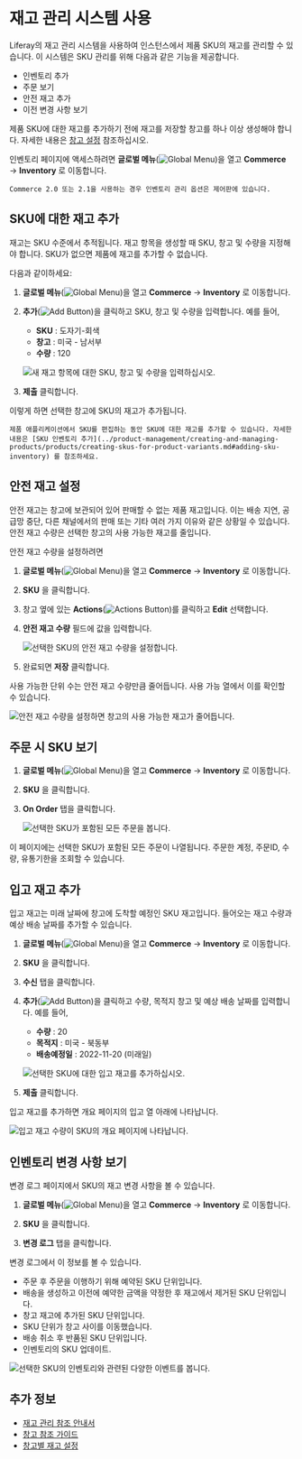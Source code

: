 
# 재고 관리 시스템 사용

Liferay의 재고 관리 시스템을 사용하여 인스턴스에서 제품 SKU의 재고를 관리할 수 있습니다. 이 시스템은 SKU 관리를 위해 다음과 같은 기능을 제공합니다.

* 인벤토리 추가
* 주문 보기
* 안전 재고 추가
* 이전 변경 사항 보기

제품 SKU에 대한 재고를 추가하기 전에 재고를 저장할 창고를 하나 이상 생성해야 합니다. 자세한 내용은 [창고 설정](./setting-up-warehouses.md) 참조하십시오.

인벤토리 페이지에 액세스하려면 **글로벌 메뉴**(![Global Menu](../images/icon-applications-menu.png))을 열고 **Commerce** &rarr; **Inventory** 로 이동합니다.

```{note}
Commerce 2.0 또는 2.1을 사용하는 경우 인벤토리 관리 옵션은 제어판에 있습니다.
```

## SKU에 대한 재고 추가

재고는 SKU 수준에서 추적됩니다. 재고 항목을 생성할 때 SKU, 창고 및 수량을 지정해야 합니다. SKU가 없으면 제품에 재고를 추가할 수 없습니다.

다음과 같이하세요:

1. **글로벌 메뉴**(![Global Menu](../images/icon-applications-menu.png))을 열고 **Commerce** &rarr; **Inventory** 로 이동합니다.

1. **추가**(![Add Button](../images/icon-add.png))을 클릭하고 SKU, 창고 및 수량을 입력합니다. 예를 들어,

   * **SKU** : 도자기-회색
   * **창고** : 미국 - 남서부
   * **수량** : 120

   ![새 재고 항목에 대한 SKU, 창고 및 수량을 입력하십시오.](./using-the-inventory-management-system/images/01.png)

1. **제출** 클릭합니다.

이렇게 하면 선택한 창고에 SKU의 재고가 추가됩니다.

```{tip}
제품 애플리케이션에서 SKU를 편집하는 동안 SKU에 대한 재고를 추가할 수 있습니다. 자세한 내용은 [SKU 인벤토리 추가](../product-management/creating-and-managing-products/products/creating-skus-for-product-variants.md#adding-sku-inventory) 를 참조하세요.
```

## 안전 재고 설정

안전 재고는 창고에 보관되어 있어 판매할 수 없는 제품 재고입니다. 이는 배송 지연, 공급망 중단, 다른 채널에서의 판매 또는 기타 여러 가지 이유와 같은 상황일 수 있습니다. 안전 재고 수량은 선택한 창고의 사용 가능한 재고를 줄입니다.

안전 재고 수량을 설정하려면

1. **글로벌 메뉴**(![Global Menu](../images/icon-applications-menu.png))을 열고 **Commerce** &rarr; **Inventory** 로 이동합니다.

1. **SKU** 을 클릭합니다.

1. 창고 옆에 있는 **Actions**(![Actions Button](../images/icon-actions.png))를 클릭하고 **Edit** 선택합니다.

1. **안전 재고 수량** 필드에 값을 입력합니다.

   ![선택한 SKU의 안전 재고 수량을 설정합니다.](./using-the-inventory-management-system/images/02.png)

1. 완료되면 **저장** 클릭합니다.

사용 가능한 단위 수는 안전 재고 수량만큼 줄어듭니다. 사용 가능 열에서 이를 확인할 수 있습니다.

![안전 재고 수량을 설정하면 창고의 사용 가능한 재고가 줄어듭니다.](./using-the-inventory-management-system/images/03.png)

## 주문 시 SKU 보기

1. **글로벌 메뉴**(![Global Menu](../images/icon-applications-menu.png))을 열고 **Commerce** &rarr; **Inventory** 로 이동합니다.

1. **SKU** 을 클릭합니다.

1. **On Order** 탭을 클릭합니다.

   ![선택한 SKU가 포함된 모든 주문을 봅니다.](./using-the-inventory-management-system/images/04.png)

이 페이지에는 선택한 SKU가 포함된 모든 주문이 나열됩니다. 주문한 계정, 주문ID, 수량, 유통기한을 조회할 수 있습니다.

## 입고 재고 추가

입고 재고는 미래 날짜에 창고에 도착할 예정인 SKU 재고입니다. 들어오는 재고 수량과 예상 배송 날짜를 추가할 수 있습니다.

1. **글로벌 메뉴**(![Global Menu](../images/icon-applications-menu.png))을 열고 **Commerce** &rarr; **Inventory** 로 이동합니다.

1. **SKU** 을 클릭합니다.

1. **수신** 탭을 클릭합니다.

1. **추가**(![Add Button](../images/icon-add.png))을 클릭하고 수량, 목적지 창고 및 예상 배송 날짜를 입력합니다. 예를 들어,

    * **수량** : 20
    * **목적지** : 미국 - 북동부
    * **배송예정일** : 2022-11-20 (미래일)

   ![선택한 SKU에 대한 입고 재고를 추가하십시오.](./using-the-inventory-management-system/images/05.png)

1. **제출** 클릭합니다.

입고 재고를 추가하면 개요 페이지의 입고 열 아래에 나타납니다.

![입고 재고 수량이 SKU의 개요 페이지에 나타납니다.](./using-the-inventory-management-system/images/06.png)

## 인벤토리 변경 사항 보기

변경 로그 페이지에서 SKU의 재고 변경 사항을 볼 수 있습니다.

1. **글로벌 메뉴**(![Global Menu](../images/icon-applications-menu.png))을 열고 **Commerce** &rarr; **Inventory** 로 이동합니다.

1. **SKU** 을 클릭합니다.

1. **변경 로그** 탭을 클릭합니다.

변경 로그에서 이 정보를 볼 수 있습니다.

* 주문 후 주문을 이행하기 위해 예약된 SKU 단위입니다.
* 배송을 생성하고 이전에 예약한 금액을 약정한 후 재고에서 제거된 SKU 단위입니다.
* 창고 재고에 추가된 SKU 단위입니다.
* SKU 단위가 창고 사이를 이동했습니다.
* 배송 취소 후 반품된 SKU 단위입니다.
* 인벤토리의 SKU 업데이트.

![선택한 SKU의 인벤토리와 관련된 다양한 이벤트를 봅니다.](./using-the-inventory-management-system/images/07.png)

## 추가 정보

* [재고 관리 참조 안내서](./inventory-management-reference-guide.md)
* [창고 참조 가이드](./warehouse-reference-guide.md)
* [창고별 재고 설정](./setting-inventory-by-warehouse.md)
